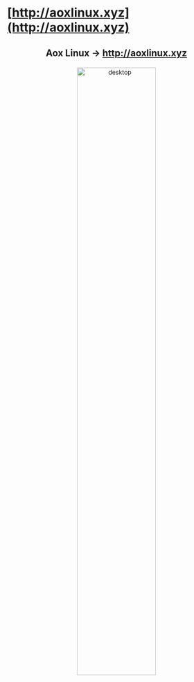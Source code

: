 # [http://aoxlinux.xyz](http://aoxlinux.xyz)

<h2>
<p align="center">
    Aox Linux -> <a href="http://aoxlinux.xyz">http://aoxlinux.xyz</a>
</p>
</h2>
<p align="center">
    <a href="http://aoxlinux.xyz">
        <img src="https://aoxlinux.xyz/screenshots/desktop.png" alt="desktop" width="60%" height="60%" />
    </a>
</p>
